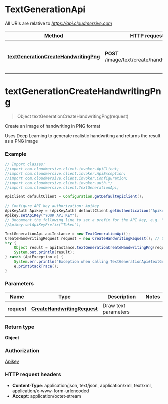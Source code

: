 # TextGenerationApi

All URIs are relative to *https://api.cloudmersive.com*

Method | HTTP request | Description
------------- | ------------- | -------------
[**textGenerationCreateHandwritingPng**](TextGenerationApi.md#textGenerationCreateHandwritingPng) | **POST** /image/text/create/handwriting/png | Create an image of handwriting in PNG format


<a name="textGenerationCreateHandwritingPng"></a>
# **textGenerationCreateHandwritingPng**
> Object textGenerationCreateHandwritingPng(request)

Create an image of handwriting in PNG format

Uses Deep Learning to generate realistic handwriting and returns the result as a PNG image

### Example
```java
// Import classes:
//import com.cloudmersive.client.invoker.ApiClient;
//import com.cloudmersive.client.invoker.ApiException;
//import com.cloudmersive.client.invoker.Configuration;
//import com.cloudmersive.client.invoker.auth.*;
//import com.cloudmersive.client.TextGenerationApi;

ApiClient defaultClient = Configuration.getDefaultApiClient();

// Configure API key authorization: Apikey
ApiKeyAuth Apikey = (ApiKeyAuth) defaultClient.getAuthentication("Apikey");
Apikey.setApiKey("YOUR API KEY");
// Uncomment the following line to set a prefix for the API key, e.g. "Token" (defaults to null)
//Apikey.setApiKeyPrefix("Token");

TextGenerationApi apiInstance = new TextGenerationApi();
CreateHandwritingRequest request = new CreateHandwritingRequest(); // CreateHandwritingRequest | Draw text parameters
try {
    Object result = apiInstance.textGenerationCreateHandwritingPng(request);
    System.out.println(result);
} catch (ApiException e) {
    System.err.println("Exception when calling TextGenerationApi#textGenerationCreateHandwritingPng");
    e.printStackTrace();
}
```

### Parameters

Name | Type | Description  | Notes
------------- | ------------- | ------------- | -------------
 **request** | [**CreateHandwritingRequest**](CreateHandwritingRequest.md)| Draw text parameters |

### Return type

**Object**

### Authorization

[Apikey](../README.md#Apikey)

### HTTP request headers

 - **Content-Type**: application/json, text/json, application/xml, text/xml, application/x-www-form-urlencoded
 - **Accept**: application/octet-stream

